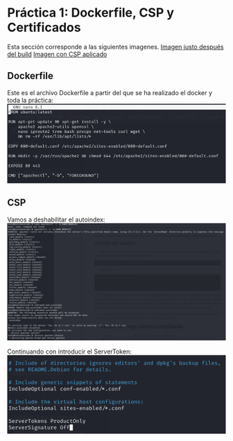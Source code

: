 # Práctica 1: Dockerfile, CSP y Certificados
Esta sección corresponde a las siguientes imagenes.
[Imagen justo después del build](https://hub.docker.com/repository/docker/marnajcoz/practicas/tags/apache-hardening/sha256-917ea5b8c7ae3e0f3ce4f9ea6f4c509fb0eb2432145e75c40ac361658c2e3092)
[Imagen con CSP aplicado](https://hub.docker.com/repository/docker/marnajcoz/practicas/tags/csp/sha256-628fcd05df7b16530ac689e5fa79318eec82374276376d1764c4bc5b910731f6)

## Dockerfile
Este es el archivo Dockerfile a partir del que se ha realizado el docker y toda la práctica:
![IMG](https://github.com/marconajcoz/pps-1033563/blob/main/RA3/RA3_1/RA3_1_1/assets/1-DockerfileInicial.PNG)

## CSP
Vamos a deshabilitar el autoindex:
![IMG](https://github.com/marconajcoz/pps-1033563/blob/main/RA3/RA3_1/RA3_1_1/assets/2-DeshabilitarAutoindex.PNG)

Continuando con introducir el ServerToken:
![IMG](https://github.com/marconajcoz/pps-1033563/blob/main/RA3/RA3_1/RA3_1_1/assets/3-ServerToken.PNG)

